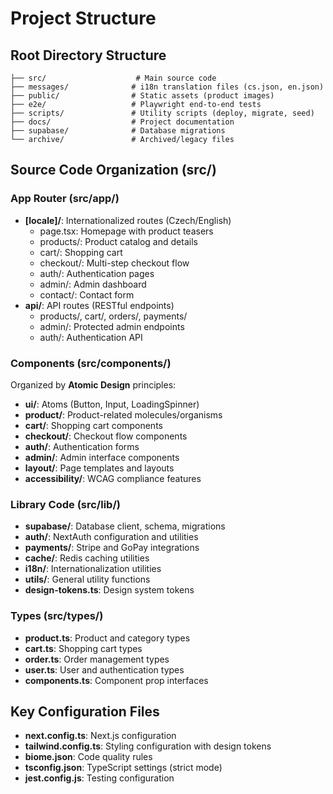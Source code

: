 # Project Structure

## Root Directory Structure
```
├── src/                    # Main source code
├── messages/              # i18n translation files (cs.json, en.json)
├── public/                # Static assets (product images)
├── e2e/                   # Playwright end-to-end tests
├── scripts/               # Utility scripts (deploy, migrate, seed)
├── docs/                  # Project documentation
├── supabase/              # Database migrations
└── archive/               # Archived/legacy files
```

## Source Code Organization (src/)

### App Router (src/app/)
- **[locale]/**: Internationalized routes (Czech/English)
  - page.tsx: Homepage with product teasers
  - products/: Product catalog and details
  - cart/: Shopping cart
  - checkout/: Multi-step checkout flow
  - auth/: Authentication pages
  - admin/: Admin dashboard
  - contact/: Contact form
- **api/**: API routes (RESTful endpoints)
  - products/, cart/, orders/, payments/
  - admin/: Protected admin endpoints
  - auth/: Authentication API

### Components (src/components/)
Organized by **Atomic Design** principles:
- **ui/**: Atoms (Button, Input, LoadingSpinner)
- **product/**: Product-related molecules/organisms
- **cart/**: Shopping cart components
- **checkout/**: Checkout flow components
- **auth/**: Authentication forms
- **admin/**: Admin interface components
- **layout/**: Page templates and layouts
- **accessibility/**: WCAG compliance features

### Library Code (src/lib/)
- **supabase/**: Database client, schema, migrations
- **auth/**: NextAuth configuration and utilities
- **payments/**: Stripe and GoPay integrations
- **cache/**: Redis caching utilities
- **i18n/**: Internationalization utilities
- **utils/**: General utility functions
- **design-tokens.ts**: Design system tokens

### Types (src/types/)
- **product.ts**: Product and category types
- **cart.ts**: Shopping cart types
- **order.ts**: Order management types
- **user.ts**: User and authentication types
- **components.ts**: Component prop interfaces

## Key Configuration Files
- **next.config.ts**: Next.js configuration
- **tailwind.config.ts**: Styling configuration with design tokens
- **biome.json**: Code quality rules
- **tsconfig.json**: TypeScript settings (strict mode)
- **jest.config.js**: Testing configuration